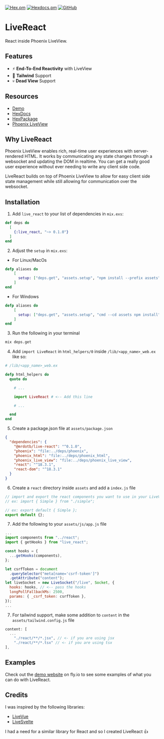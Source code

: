 [![Hex.pm](https://img.shields.io/hexpm/v/live_react.svg)](https://hex.pm/packages/live_react)
[![Hexdocs.pm](https://img.shields.io/badge/docs-hexdocs.pm-purple)](https://hexdocs.pm/live_react)
[![GitHub](https://img.shields.io/github/stars/mrdotb/live_react?style=social)](https://github.com/mrdotb/live_vue)

# LiveReact

React inside Phoenix LiveView.

## Features

- ⚡ **End-To-End Reactivity** with LiveView
- 🦄 **Tailwind** Support
- 💀 **Dead View** Support

## Resources

- [Demo](https://live-react-examples.fly.dev/simple)
- [HexDocs](https://hexdocs.pm/live_react)
- [HexPackage](https://hex.pm/packages/live_react)
- [Phoenix LiveView](https://github.com/phoenixframework/phoenix_live_view)

## Why LiveReact

Phoenix LiveView enables rich, real-time user experiences with server-rendered HTML.
It works by communicating any state changes through a websocket and updating the DOM in realtime.
You can get a really good user experience without ever needing to write any client side code.

LiveReact builds on top of Phoenix LiveView to allow for easy client side state management while still allowing for communication over the websocket.

## Installation

1. Add `live_react` to your list of dependencies in `mix.exs`:

```elixir
def deps do
  [
    {:live_react, "~> 0.1.0"}
  ]
end
```

2. Adjust the `setup` in `mix.exs`:

- For Linux/MacOs

```elixir
defp aliases do
    [
      setup: ["deps.get", "assets.setup", "npm install --prefix assets", "assets.build"],
    ]
end
```

- For Windows

```elixir
defp aliases do
    [
      setup: ["deps.get", "assets.setup", "cmd --cd assets npm install", "assets.build"],
    ]
end
```

3. Run the following in your terminal

```bash
mix deps.get
```

4. Add `import LiveReact` in `html_helpers/0` inside `/lib/<app_name>_web.ex` like so:

```elixir
# /lib/<app_name>_web.ex

defp html_helpers do
  quote do

    # ...

    import LiveReact # <-- Add this line

    # ...

  end
end
```

5. Create a package.json file at `assets/package.json`

```json
{
  "dependencies": {
    "@mrdotb/live-react": "^0.1.0",
    "phoenix": "file:../deps/phoenix",
    "phoenix_html": "file:../deps/phoenix_html",
    "phoenix_live_view": "file:../deps/phoenix_live_view",
    "react": "^18.3.1",
    "react-dom": "^18.3.1"
  }
}
```

6. Create a `react` directory inside `assets` and add a `index.js` file

```javascript
// import and export the react components you want to use in your LiveView
// ex: import { Simple } from "./simple";

// ex: export default { Simple };
export default {};
```

7. Add the following to your `assets/js/app.js` file

```javascript
...
import components from "../react";
import { getHooks } from "live_react";

const hooks = {
  ...getHooks(components),
};

let csrfToken = document
  .querySelector("meta[name='csrf-token']")
  .getAttribute("content");
let liveSocket = new LiveSocket("/live", Socket, {
  hooks: hooks, // <-- pass the hooks
  longPollFallbackMs: 2500,
  params: { _csrf_token: csrfToken },
});
...
```

7. For tailwind support, make some addition to `content` in the `assets/tailwind.config.js` file

```javascript
content: [
  ...
    "./react/**/*.jsx", // <- if you are using jsx
    "./react/**/*.tsx" // <- if you are using tsx
],

```

## Examples

Check out the [demo website](https://live-react-examples.fly.dev/simple) on fly.io to see some examples of what you can do with LiveReact.

## Credits

I was inspired by the following libraries:
- [LiveVue](https://github.com/Valian/live_vue)
- [LiveSvelte](https://github.com/woutdp/live_svelte)

I had a need for a similar library for React and so I created LiveReact 👍
